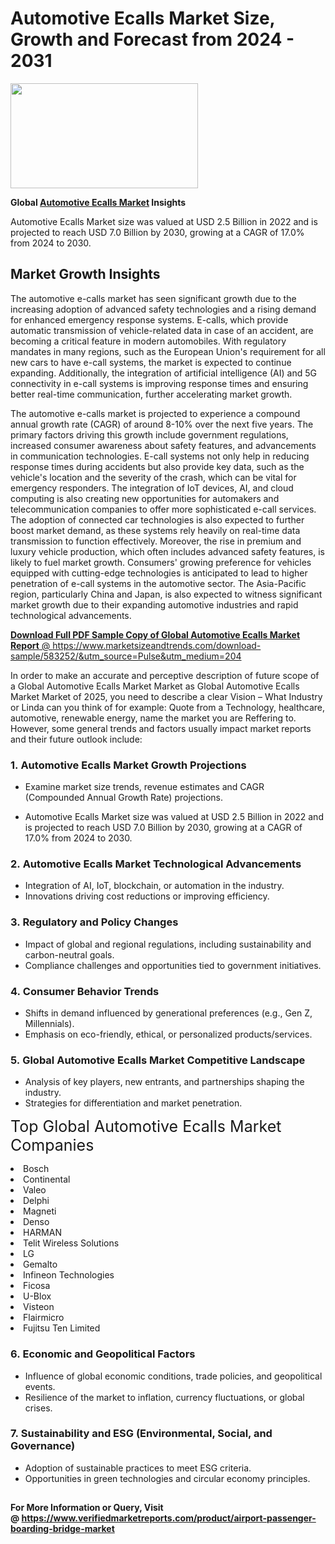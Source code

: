 <H1>Automotive Ecalls Market Size, Growth and Forecast from 2024 - 2031</H1><img class="aligncenter size-medium wp-image-584254" src="https://thirdeyenews.in/wp-content/uploads/2024/09/Global-Market-Research-300x168.jpeg" alt="" width="300" height="168" /><p><strong>Global&nbsp;<a href="https://www.marketsizeandtrends.com/download-sample/583252/&amp;utm_source=Pulse&amp;utm_medium=204">Automotive Ecalls Market</a> Insights</strong></p><p>Automotive Ecalls Market size was valued at USD 2.5 Billion in 2022 and is projected to reach USD 7.0 Billion by 2030, growing at a CAGR of 17.0% from 2024 to 2030.</p><p><h2>Market Growth Insights</h2> <p>The automotive e-calls market has seen significant growth due to the increasing adoption of advanced safety technologies and a rising demand for enhanced emergency response systems. E-calls, which provide automatic transmission of vehicle-related data in case of an accident, are becoming a critical feature in modern automobiles. With regulatory mandates in many regions, such as the European Union's requirement for all new cars to have e-call systems, the market is expected to continue expanding. Additionally, the integration of artificial intelligence (AI) and 5G connectivity in e-call systems is improving response times and ensuring better real-time communication, further accelerating market growth.</p> <p><a href="#"></a></p> <p>The automotive e-calls market is projected to experience a compound annual growth rate (CAGR) of around 8-10% over the next five years. The primary factors driving this growth include government regulations, increased consumer awareness about safety features, and advancements in communication technologies. E-call systems not only help in reducing response times during accidents but also provide key data, such as the vehicle's location and the severity of the crash, which can be vital for emergency responders. The integration of IoT devices, AI, and cloud computing is also creating new opportunities for automakers and telecommunication companies to offer more sophisticated e-call services. The adoption of connected car technologies is also expected to further boost market demand, as these systems rely heavily on real-time data transmission to function effectively. Moreover, the rise in premium and luxury vehicle production, which often includes advanced safety features, is likely to fuel market growth. Consumers' growing preference for vehicles equipped with cutting-edge technologies is anticipated to lead to higher penetration of e-call systems in the automotive sector. The Asia-Pacific region, particularly China and Japan, is also expected to witness significant market growth due to their expanding automotive industries and rapid technological advancements. <p><a href="#"></p><p><span class=""><strong>Download Full PDF Sample Copy of Global Automotive Ecalls Market Report</strong> @ <a href="https://www.marketsizeandtrends.com/download-sample/583252/&amp;utm_source=Pulse&amp;utm_medium=204" target="_blank">https://www.marketsizeandtrends.com/download-sample/583252/&amp;utm_source=Pulse&amp;utm_medium=204</a></span></p><p>In order to make an accurate and perceptive description of future scope of a Global&nbsp;Automotive Ecalls Market Market as Global&nbsp;Automotive Ecalls Market Market of 2025, you need to describe a clear Vision &ndash; What Industry or Linda can you think of for example: Quote from a Technology, healthcare, automotive, renewable energy, name the market you are Reffering to. However, some general trends and factors usually impact market reports and their future outlook include:</p><h3>1.&nbsp;<strong>Automotive Ecalls Market Growth Projections</strong></h3><ul><li>Examine market size trends, revenue estimates and CAGR (Compounded Annual Growth Rate) projections.</li><li><p>Automotive Ecalls Market size was valued at USD 2.5 Billion in 2022 and is projected to reach USD 7.0 Billion by 2030, growing at a CAGR of 17.0% from 2024 to 2030.</p></li></ul><h3>2.&nbsp;<strong>Automotive Ecalls Market Technological Advancements</strong></h3><ul><li>Integration of AI, IoT, blockchain, or automation in the industry.</li><li>Innovations driving cost reductions or improving efficiency.</li></ul><h3>3.&nbsp;<strong>Regulatory and Policy Changes</strong></h3><ul><li>Impact of global and regional regulations, including sustainability and carbon-neutral goals.</li><li>Compliance challenges and opportunities tied to government initiatives.</li></ul><h3>4.&nbsp;<strong>Consumer Behavior Trends</strong></h3><ul><li>Shifts in demand influenced by generational preferences (e.g., Gen Z, Millennials).</li><li>Emphasis on eco-friendly, ethical, or personalized products/services.</li></ul><h3>5.&nbsp;<strong>Global Automotive Ecalls Market Competitive Landscape</strong></h3><ul><li>Analysis of key players, new entrants, and partnerships shaping the industry.</li><li>Strategies for differentiation and market penetration.</li></ul><p data-pm-slice="1 1 []"><span style="color: inherit; font-family: inherit; font-size: 25px;">Top Global Automotive Ecalls Market Companies</span></p><div class="" data-test-id=""><p><li>Bosch</li><li> Continental</li><li> Valeo</li><li> Delphi</li><li> Magneti</li><li> Denso</li><li> HARMAN</li><li> Telit Wireless Solutions</li><li> LG</li><li> Gemalto</li><li> Infineon Technologies</li><li> Ficosa</li><li> U-Blox</li><li> Visteon</li><li> Flairmicro</li><li> Fujitsu Ten Limited</li></p></div><h3>6.&nbsp;<strong>Economic and Geopolitical Factors</strong></h3><ul><li>Influence of global economic conditions, trade policies, and geopolitical events.</li><li>Resilience of the market to inflation, currency fluctuations, or global crises.</li></ul><h3>7.&nbsp;<strong>Sustainability and ESG (Environmental, Social, and Governance)</strong></h3><ul><li>Adoption of sustainable practices to meet ESG criteria.</li><li>Opportunities in green technologies and circular economy principles.</li></ul><h2><strong style="font-size: 14px;">For More Information or Query, Visit @&nbsp;</strong><a style="background-color: #ffffff; font-size: 14px;" href="https://www.marketsizeandtrends.com/report/automotive-ecalls-market/" target="_blank">https://www.verifiedmarketreports.com/product/airport-passenger-boarding-bridge-market</a></h2>
